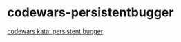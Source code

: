 # codewars-persistentbugger
[codewars kata: persistent bugger](https://www.codewars.com/kata/55bf01e5a717a0d57e0000ec/train/javascript)
